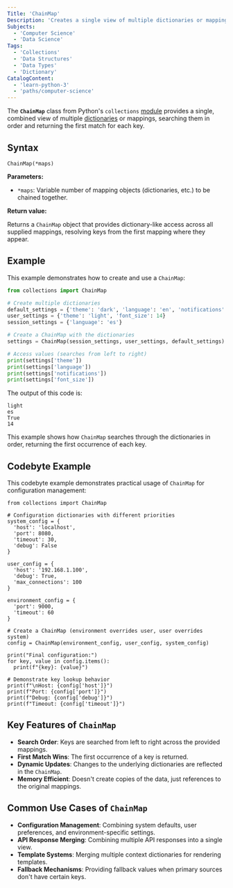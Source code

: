 ```yaml
---
Title: 'ChainMap'
Description: 'Creates a single view of multiple dictionaries or mappings in Python.'
Subjects:
  - 'Computer Science'
  - 'Data Science'
Tags:
  - 'Collections'
  - 'Data Structures'
  - 'Data Types'
  - 'Dictionary'
CatalogContent:
  - 'learn-python-3'
  - 'paths/computer-science'
---
```


The **`ChainMap`** class from Python's `collections` [module](https://www.codecademy.com/resources/docs/python/modules) provides a single, combined view of multiple [dictionaries](https://www.codecademy.com/resources/docs/python/dictionaries) or mappings, searching them in order and returning the first match for each key.

## Syntax

```pseudo
ChainMap(*maps)
```

**Parameters:**

- `*maps`: Variable number of mapping objects (dictionaries, etc.) to be chained together.

**Return value:**

Returns a `ChainMap` object that provides dictionary-like access across all supplied mappings, resolving keys from the first mapping where they appear.

## Example

This example demonstrates how to create and use a `ChainMap`:

```py
from collections import ChainMap

# Create multiple dictionaries
default_settings = {'theme': 'dark', 'language': 'en', 'notifications': True}
user_settings = {'theme': 'light', 'font_size': 14}
session_settings = {'language': 'es'}

# Create a ChainMap with the dictionaries
settings = ChainMap(session_settings, user_settings, default_settings)

# Access values (searches from left to right)
print(settings['theme'])
print(settings['language'])
print(settings['notifications'])
print(settings['font_size'])
```

The output of this code is:

```shell
light
es
True
14
```

This example shows how `ChainMap` searches through the dictionaries in order, returning the first occurrence of each key.

## Codebyte Example

This codebyte example demonstrates practical usage of `ChainMap` for configuration management:

```codebyte/python
from collections import ChainMap

# Configuration dictionaries with different priorities
system_config = {
  'host': 'localhost',
  'port': 8080,
  'timeout': 30,
  'debug': False
}

user_config = {
  'host': '192.168.1.100',
  'debug': True,
  'max_connections': 100
}

environment_config = {
  'port': 9000,
  'timeout': 60
}

# Create a ChainMap (environment overrides user, user overrides system)
config = ChainMap(environment_config, user_config, system_config)

print("Final configuration:")
for key, value in config.items():
  print(f"{key}: {value}")

# Demonstrate key lookup behavior
print(f"\nHost: {config['host']}")
print(f"Port: {config['port']}")
print(f"Debug: {config['debug']}")
print(f"Timeout: {config['timeout']}")
```

## Key Features of `ChainMap`

- **Search Order**: Keys are searched from left to right across the provided mappings.
- **First Match Wins**: The first occurrence of a key is returned.
- **Dynamic Updates**: Changes to the underlying dictionaries are reflected in the `ChainMap`.
- **Memory Efficient**: Doesn't create copies of the data, just references to the original mappings.

## Common Use Cases of `ChainMap`

- **Configuration Management**: Combining system defaults, user preferences, and environment-specific settings.
- **API Response Merging**: Combining multiple API responses into a single view.
- **Template Systems**: Merging multiple context dictionaries for rendering templates.
- **Fallback Mechanisms**: Providing fallback values when primary sources don't have certain keys.
